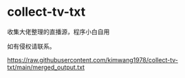 # collect-tv-txt

收集大佬整理的直播源，程序小白自用

如有侵权请联系。

https://raw.githubusercontent.com/kimwang1978/collect-tv-txt/main/merged_output.txt
